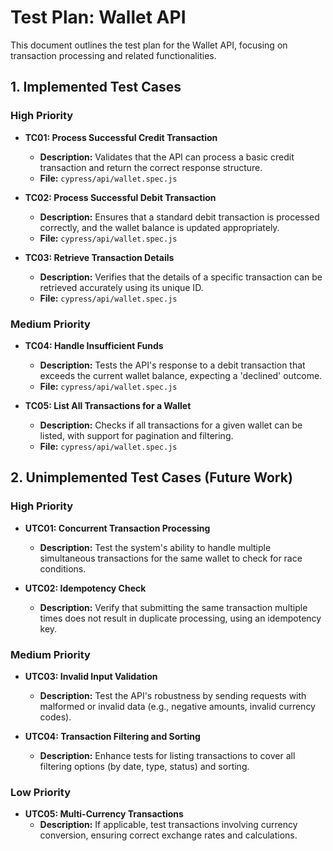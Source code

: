 # Test Plan: Wallet API

This document outlines the test plan for the Wallet API, focusing on transaction processing and related functionalities.

## 1. Implemented Test Cases

### High Priority

*   **TC01: Process Successful Credit Transaction**
    *   **Description:** Validates that the API can process a basic credit transaction and return the correct response structure.
    *   **File:** `cypress/api/wallet.spec.js`

*   **TC02: Process Successful Debit Transaction**
    *   **Description:** Ensures that a standard debit transaction is processed correctly, and the wallet balance is updated appropriately.
    *   **File:** `cypress/api/wallet.spec.js`

*   **TC03: Retrieve Transaction Details**
    *   **Description:** Verifies that the details of a specific transaction can be retrieved accurately using its unique ID.
    *   **File:** `cypress/api/wallet.spec.js`

### Medium Priority

*   **TC04: Handle Insufficient Funds**
    *   **Description:** Tests the API's response to a debit transaction that exceeds the current wallet balance, expecting a 'declined' outcome.
    *   **File:** `cypress/api/wallet.spec.js`

*   **TC05: List All Transactions for a Wallet**
    *   **Description:** Checks if all transactions for a given wallet can be listed, with support for pagination and filtering.
    *   **File:** `cypress/api/wallet.spec.js`

## 2. Unimplemented Test Cases (Future Work)

### High Priority

*   **UTC01: Concurrent Transaction Processing**
    *   **Description:** Test the system's ability to handle multiple simultaneous transactions for the same wallet to check for race conditions.

*   **UTC02: Idempotency Check**
    *   **Description:** Verify that submitting the same transaction multiple times does not result in duplicate processing, using an idempotency key.

### Medium Priority

*   **UTC03: Invalid Input Validation**
    *   **Description:** Test the API's robustness by sending requests with malformed or invalid data (e.g., negative amounts, invalid currency codes).

*   **UTC04: Transaction Filtering and Sorting**
    *   **Description:** Enhance tests for listing transactions to cover all filtering options (by date, type, status) and sorting.

### Low Priority

*   **UTC05: Multi-Currency Transactions**
    *   **Description:** If applicable, test transactions involving currency conversion, ensuring correct exchange rates and calculations.
